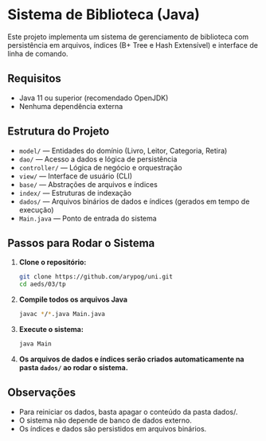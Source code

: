 # Sistema de Biblioteca (Java)

Este projeto implementa um sistema de gerenciamento de biblioteca com persistência em arquivos, índices (B+ Tree e Hash Extensível) e interface de linha de comando.

## Requisitos
- Java 11 ou superior (recomendado OpenJDK)
- Nenhuma dependência externa

## Estrutura do Projeto
- `model/` — Entidades do domínio (Livro, Leitor, Categoria, Retira)
- `dao/` — Acesso a dados e lógica de persistência
- `controller/` — Lógica de negócio e orquestração
- `view/` — Interface de usuário (CLI)
- `base/` — Abstrações de arquivos e índices
- `index/` — Estruturas de indexação
- `dados/` — Arquivos binários de dados e índices (gerados em tempo de execução)
- `Main.java` — Ponto de entrada do sistema

## Passos para Rodar o Sistema
1. **Clone o repositório:**
   ```sh
   git clone https://github.com/arypog/uni.git
   cd aeds/03/tp
    ```
2. **Compile todos os arquivos Java**
    ```sh
    javac */*.java Main.java
    ```
3. **Execute o sistema:**
    ```sh
    java Main
    ```
4. **Os arquivos de dados e índices serão criados automaticamente na pasta `dados/` ao rodar o sistema.**

## Observações
- Para reiniciar os dados, basta apagar o conteúdo da pasta dados/.
- O sistema não depende de banco de dados externo.
- Os índices e dados são persistidos em arquivos binários.
